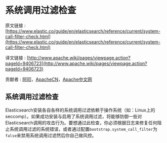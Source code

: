 # 系统调用过滤检查

原文链接 : [https://www.elastic.co/guide/en/elasticsearch/reference/current/system-call-filter-check.html](https://www.elastic.co/guide/en/elasticsearch/reference/current/system-call-filter-check.html)

译文链接 : [http://www.apache.wiki/pages/viewpage.action?pageId=9406723](http://www.apache.wiki/pages/viewpage.action?pageId=9406723)

贡献者 : [阿叩](/display/~luanqing)，[ApacheCN](/display/~apachecn)，[Apache中文网](/display/~apachechina)

## 系统调用过滤检查

Elasticsearch安装各自各样的系统调用过滤依赖于操作系统（如：Linux上的seccomp）。如果成功安装与启用了系统调用过滤，将能够防御一些对Elasticsearch调用的攻击行为。要想通过此检查，你必须根据日志来修复任何阻止系统调用过滤的系统错误，或者通过配置`bootstrap.system_call_filter`为`false`来禁用系统调用过滤然后你自己做风控。